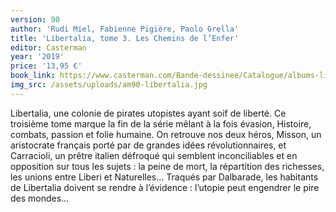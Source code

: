 ```yaml
---
version: 90
author: 'Rudi Miel, Fabienne Pigière, Paolo Grella'
title: 'Libertalia, tome 3. Les Chemins de l’Enfer'
editor: Casterman
year: '2019'
price: '13,95 €'
book_link: https://www.casterman.com/Bande-dessinee/Catalogue/albums-libertalia/libertalia-3-les-chemins-de-l-enfer
img_src: /assets/uploads/am90-libertalia.jpg
---
```

Libertalia, une colonie de pirates utopistes ayant soif de liberté. Ce troisième tome marque la fin de la série mêlant à la fois évasion, Histoire, combats, passion et folie humaine. On retrouve nos deux héros, Misson, un aristocrate français porté par de grandes idées révolutionnaires, et Carracioli, un prêtre italien défroqué qui semblent inconciliables et en opposition sur tous les sujets : la peine de mort, la répartition des richesses, les unions entre Liberi et Naturelles… Traqués par Dalbarade, les habitants de Libertalia doivent se rendre à l’évidence : l’utopie peut engendrer le pire des mondes…
